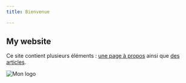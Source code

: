 ```yaml
---
title: Bienvenue

---
```

## My website
Ce site contient plusieurs éléments : [une page à propos](/labveilletech/propos) ainsi que [des articles](/labveilletech/articles).

![Mon logo](../images/logo.png)